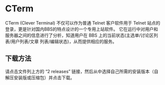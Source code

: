 # CTerm
CTerm (Clever Terminal) 不仅可以作为普通 Telnet 客户软件用于 Telnet 站点的登录，更是针对国内BBS的特点设计的一个专用上站软件。 它在运行中对用户和服务器之间的信息进行了分析，知道用户在 BBS 上的当前状态(主选单/讨论区列表/用户列表/文章 列表/编辑状态)，从而提供相应的服务。

## 下载方法
请点击文件列上方的 “2 releases” 链接，然后从中选择自己所需的安装版本（自解压安装版或压缩包）并点击下载。
